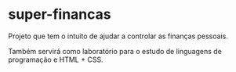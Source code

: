 # super-financas

Projeto que tem o intuito de ajudar a controlar as finanças pessoais.

Também servirá como laboratório para o estudo de linguagens de programação e HTML + CSS.
